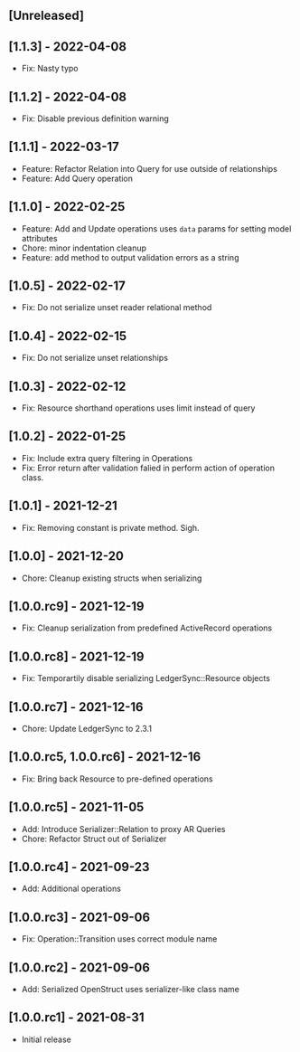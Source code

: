 ## [Unreleased]

## [1.1.3] - 2022-04-08

- Fix: Nasty typo

## [1.1.2] - 2022-04-08

- Fix: Disable previous definition warning

## [1.1.1] - 2022-03-17

- Feature: Refactor Relation into Query for use outside of relationships
- Feature: Add Query operation

## [1.1.0] - 2022-02-25

- Feature: Add and Update operations uses `data` params for setting model attributes
- Chore: minor indentation cleanup
- Feature: add method to output validation errors as a string

## [1.0.5] - 2022-02-17

- Fix: Do not serialize unset reader relational method 

## [1.0.4] - 2022-02-15

- Fix: Do not serialize unset relationships

## [1.0.3] - 2022-02-12

- Fix: Resource shorthand operations uses limit instead of query

## [1.0.2] - 2022-01-25

- Fix: Include extra query filtering in Operations
- Fix: Error return after validation falied in perform action of operation class.

## [1.0.1] - 2021-12-21

- Fix: Removing constant is private method. Sigh.

## [1.0.0] - 2021-12-20

- Chore: Cleanup existing structs when serializing

## [1.0.0.rc9] - 2021-12-19

- Fix: Cleanup serialization from predefined ActiveRecord operations

## [1.0.0.rc8] - 2021-12-19

- Fix: Temporartily disable serializing LedgerSync::Resource objects

## [1.0.0.rc7] - 2021-12-16

- Chore: Update LedgerSync to 2.3.1

## [1.0.0.rc5, 1.0.0.rc6] - 2021-12-16

- Fix: Bring back Resource to pre-defined operations

## [1.0.0.rc5] - 2021-11-05

- Add: Introduce Serializer::Relation to proxy AR Queries
- Chore: Refactor Struct out of Serializer

## [1.0.0.rc4] - 2021-09-23

- Add: Additional operations

## [1.0.0.rc3] - 2021-09-06

- Fix: Operation::Transition uses correct module name

## [1.0.0.rc2] - 2021-09-06

- Add: Serialized OpenStruct uses serializer-like class name

## [1.0.0.rc1] - 2021-08-31

- Initial release
